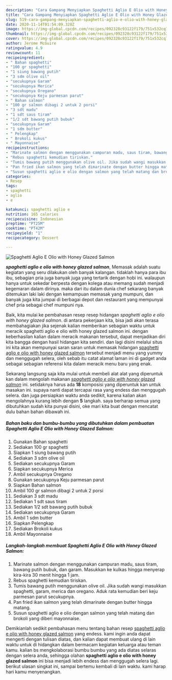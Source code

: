 ```yaml
---
description: "Cara Gampang Menyiapkan Spaghetti Aglio E Olio with Honey Glazed Salmon, Sempurna"
title: "Cara Gampang Menyiapkan Spaghetti Aglio E Olio with Honey Glazed Salmon, Sempurna"
slug: 519-cara-gampang-menyiapkan-spaghetti-aglio-e-olio-with-honey-glazed-salmon-sempurna
date: 2020-11-14T01:54:09.328Z
image: https://img-global.cpcdn.com/recipes/092328c93122f179/751x532cq70/spaghetti-aglio-e-olio-with-honey-glazed-salmon-foto-resep-utama.jpg
thumbnail: https://img-global.cpcdn.com/recipes/092328c93122f179/751x532cq70/spaghetti-aglio-e-olio-with-honey-glazed-salmon-foto-resep-utama.jpg
cover: https://img-global.cpcdn.com/recipes/092328c93122f179/751x532cq70/spaghetti-aglio-e-olio-with-honey-glazed-salmon-foto-resep-utama.jpg
author: Jerome McGuire
ratingvalue: 4.9
reviewcount: 11
recipeingredient:
- " Bahan spaghetti"
- "100 gr spaghetti"
- "1 siung bawang putih"
- "3 sdm olive oil"
- "secukupnya Garam"
- "secukupnya Merica"
- "secukupnya Oregano"
- "secukupnya Keju parmesan parut"
- " Bahan salmon"
- "100 gr salmon dibagi 2 untuk 2 porsi"
- "3 sdt madu"
- "1 sdt saus tiram"
- "1/2 sdt bawang putih bubuk"
- "secukupnya Garam"
- "1 sdm butter"
- " Pelengkap"
- " Brokoli kukus"
- " Mayonnaise"
recipeinstructions:
- "Marinate salmon dengan menggunakan campuran madu, saus tiram, bawang putih bubuk, dan garam. Masukkan ke kulkas hingga menyerap kira-kira 30 menit hingga 1 jam."
- "Rebus spaghetti kemudian tiriskan."
- "Tumis bawang putih menggunakan olive oil. Jika sudah wangi masukkan spaghetti, garam, merica dan oregano. Aduk rata kemudian beri keju parmesan parut secukupnya."
- "Pan fried ikan salmon yang telah dimarinate dengan butter hingga matang."
- "Susun spaghetti aglio e olio dengan salmon yang telah matang dan brokoli yang diberi mayonnaise."
categories:
- Resep
tags:
- spaghetti
- aglio
- e

katakunci: spaghetti aglio e 
nutrition: 165 calories
recipecuisine: Indonesian
preptime: "PT25M"
cooktime: "PT42M"
recipeyield: "1"
recipecategory: Dessert

---
```



![Spaghetti Aglio E Olio with Honey Glazed Salmon](https://img-global.cpcdn.com/recipes/092328c93122f179/751x532cq70/spaghetti-aglio-e-olio-with-honey-glazed-salmon-foto-resep-utama.jpg)

<b><i>spaghetti aglio e olio with honey glazed salmon</i></b>, Memasak adalah suatu kegiatan yang seru dilakukan oleh banyak kalangan. tidaklah hanya para ibu ibu, sebagian pria juga banyak juga yang tertarik dengan hobi ini. walaupun hanya untuk sekedar berpesta dengan kolega atau memang sudah menjadi kegemaran dalam dirinya. maka dari itu dalam dunia chef sekarang banyak ditemukan laki laki dengan kemampuan memasak yang mumpuni, dan banyak juga kita jumpai di berbagai depot dan restaurant yang mempunyai chef pria sebagai chef mumpuni nya.

Baik, kita mulai ke pembahasan resep resep hidangan <i>spaghetti aglio e olio with honey glazed salmon</i>. di antara pekerjaan kita, bisa jadi akan terasa membahagiakan jika sejenak kalian memberikan sebagian waktu untuk meracik spaghetti aglio e olio with honey glazed salmon ini. dengan keberhasilan kalian dalam meracik makanan tersebut, dapat menjadikan diri kita bangga dengan hasil hidangan kita sendiri. dan lagi disini melalui situs ini kita akan mempunyai saran saran untuk memasak hidangan <u>spaghetti aglio e olio with honey glazed salmon</u> tersebut menjadi menu yang yummy dan menggugah selera, oleh sebab itu catat alamat laman ini di gadget anda sebagai sebagian referensi kita dalam meracik menu baru yang enak.




Sekarang langsung saja kita mulai untuk membeli alat alat yang diperuntuk kan dalam mengolah makanan <u><i>spaghetti aglio e olio with honey glazed salmon</i></u> ini. setidaknya harus ada <b>18</b> komposisi yang diperuntuk kan untuk masakan ini. supaya nanti dapat tercapai rasa yang endess dan menggugah selera. dan juga persiapkan waktu anda sedikit, karena kalian akan mengolahnya kurang lebih dengan <b>5</b> langkah. saya berharap semua yang dibutuhkan sudah kita punyai disini, oke mari kita buat dengan mencatat dulu bahan bahan dibawah ini.

<!--inarticleads1-->

##### Bahan baku dan bumbu-bumbu yang dibutuhkan dalam pembuatan Spaghetti Aglio E Olio with Honey Glazed Salmon:

1. Gunakan  Bahan spaghetti
1. Sediakan 100 gr spaghetti
1. Siapkan 1 siung bawang putih
1. Sediakan 3 sdm olive oil
1. Sediakan secukupnya Garam
1. Siapkan secukupnya Merica
1. Ambil secukupnya Oregano
1. Gunakan secukupnya Keju parmesan parut
1. Siapkan  Bahan salmon
1. Ambil 100 gr salmon dibagi 2 untuk 2 porsi
1. Sediakan 3 sdt madu
1. Sediakan 1 sdt saus tiram
1. Sediakan 1/2 sdt bawang putih bubuk
1. Sediakan secukupnya Garam
1. Ambil 1 sdm butter
1. Siapkan  Pelengkap
1. Sediakan  Brokoli kukus
1. Ambil  Mayonnaise




<!--inarticleads2-->

##### Langkah-langkah membuat Spaghetti Aglio E Olio with Honey Glazed Salmon:

1. Marinate salmon dengan menggunakan campuran madu, saus tiram, bawang putih bubuk, dan garam. Masukkan ke kulkas hingga menyerap kira-kira 30 menit hingga 1 jam.
1. Rebus spaghetti kemudian tiriskan.
1. Tumis bawang putih menggunakan olive oil. Jika sudah wangi masukkan spaghetti, garam, merica dan oregano. Aduk rata kemudian beri keju parmesan parut secukupnya.
1. Pan fried ikan salmon yang telah dimarinate dengan butter hingga matang.
1. Susun spaghetti aglio e olio dengan salmon yang telah matang dan brokoli yang diberi mayonnaise.




Demikianlah sedikit pembahasan menu tentang bahan resep <u>spaghetti aglio e olio with honey glazed salmon</u> yang endess. kami ingin anda dapat mengerti dengan tulisan diatas, dan kalian dapat membuat ulang di lain waktu untuk di hidangkan dalam bermacam kegiatan keluarga atau teman kamu. kalian bs mengkolaborasi bumbu bumbu yang ada diatas selaras dengan selera anda, sehingga olahan <b>spaghetti aglio e olio with honey glazed salmon</b> ini bisa menjadi lebih endess dan menggugah selera lagi. berikut ulasan singkat ini, sampai bertemu kembali di lain waktu. kami harap hari kamu menyenangkan.
